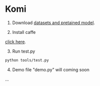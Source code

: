 # Komi

1. Download [datasets and pretained model](https://github.com/zxcvb6958/Komi/tree/master/data).


2. Install caffe

[click here](https://blog.csdn.net/u013832707/article/details/53159071).


3. Run test.py
```bash
python tools/test.py
```


4. Demo file "demo.py" will coming soon


...